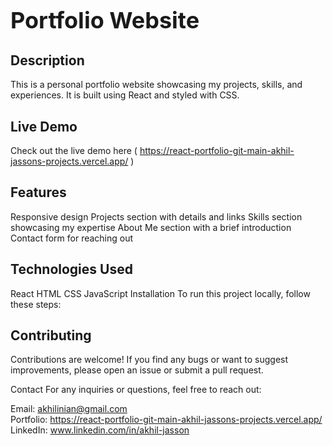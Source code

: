 <h1 style="font-size: 36px;">Portfolio Website</h1>

## Description
This is a personal portfolio website showcasing my projects, skills, and experiences. It is built using React and styled with CSS.

## Live Demo
Check out the live demo here ( https://react-portfolio-git-main-akhil-jassons-projects.vercel.app/ )

## Features
Responsive design
Projects section with details and links
Skills section showcasing my expertise
About Me section with a brief introduction
Contact form for reaching out

## Technologies Used
React
HTML
CSS
JavaScript
Installation
To run this project locally, follow these steps:


## Contributing
Contributions are welcome! If you find any bugs or want to suggest improvements, please open an issue or submit a pull request.



Contact
For any inquiries or questions, feel free to reach out:

Email: akhilinian@gmail.com<br>
Portfolio: https://react-portfolio-git-main-akhil-jassons-projects.vercel.app/<br>
LinkedIn: www.linkedin.com/in/akhil-jasson
